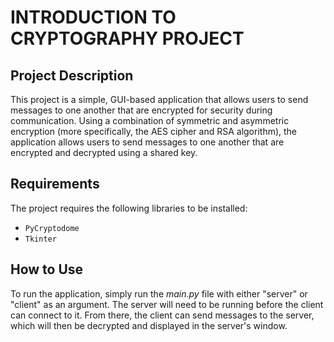 # INTRODUCTION TO CRYPTOGRAPHY PROJECT

## Project Description

This project is a simple, GUI-based application that allows users to send messages to one another that are encrypted for security during communication. Using a combination of symmetric and asymmetric encryption (more specifically, the AES cipher and RSA algorithm), the application allows users to send messages to one another that are encrypted and decrypted using a shared key.

## Requirements

The project requires the following libraries to be installed:
- `PyCryptodome`
- `Tkinter`

## How to Use

To run the application, simply run the *main.py* file with either "server" or "client" as an argument. The server will need to be running before the client can connect to it. From there, the client can send messages to the server, which will then be decrypted and displayed in the server's window.

